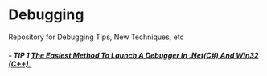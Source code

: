 # Debugging
Repository for Debugging Tips, New Techniques, etc

##### - **TIP 1** [The Easiest Method To Launch A Debugger In .Net(C#) And Win32 (C++).](https://github.com/subhash4git/Debugging/blob/d7d0922749e41647f2e2bfc559ee39921d48734b/Debugging%20:%20The%20easiest%20way%20to%20launch%20a%20debugger.md)


```
